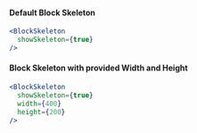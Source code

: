#### Default Block Skeleton

```jsx
<BlockSkeleton
  showSkeleton={true}
/>
```

#### Block Skeleton with provided Width and Height
```jsx
<BlockSkeleton
  showSkeleton={true}
  width={400}
  height={200}
/>
```
